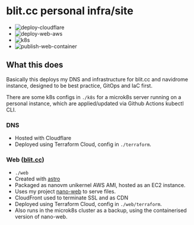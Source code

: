 # blit.cc personal infra/site

- ![deploy-cloudflare](https://github.com/radiosilence/blit/actions/workflows/deploy-cloudflare.yml/badge.svg)
- ![deploy-web-aws](https://github.com/radiosilence/blit/actions/workflows/deploy-web-aws.yml/badge.svg)
- ![k8s](https://github.com/radiosilence/blit/actions/workflows/k8s.yml/badge.svg)
- ![publish-web-container](https://github.com/radiosilence/blit/actions/workflows/publish-web-container.yml/badge.svg)

## What this does

Basically this deploys my DNS and infrastructure for blit.cc and navidrome instance, designed to be best practice, GitOps and IaC first.

There are some k8s configs in `./k8s` for a microk8s server running on a personal instance, which are applied/updated via Github Actions kubectl CLI.

### DNS

- Hosted with Cloudflare
- Deployed using Terraform Cloud, config in `./terraform`.

### Web ([blit.cc](https://blit.cc))

- `./web`
- Created with [astro](https://astro.build/)
- Packaged as nanovm unikernel AWS AMI, hosted as an EC2 instance.
- Uses my project [nano-web](https://github.com/radiosilence/nano-web) to serve files.
- CloudFront used to terminate SSL and as CDN
- Deployed using Terraform Cloud, config in `./web/terraform`.
- Also runs in the microk8s cluster as a backup, using the containerised version of nano-web.
